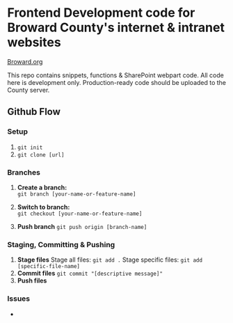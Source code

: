 # Frontend Development code for Broward County's internet & intranet websites

[Broward.org](https://broward.org)

This repo contains snippets, functions & SharePoint webpart code. All code here is development only. Production-ready code should be uploaded to the County server.

## Github Flow
### Setup
1. `git init`
2. `git clone [url]`
### Branches
1. **Create a branch:**   
`git branch [your-name-or-feature-name]`   

2. **Switch to branch:**   
`git checkout [your-name-or-feature-name]`   

3. **Push branch**
`git push origin [branch-name]`
### Staging, Committing & Pushing
1. **Stage files**
Stage all files: `git add .`
Stage specific files: `git add [specific-file-name]`
2. **Commit files**
`git commit "[descriptive message]"`
3. **Push files**
### Issues
-